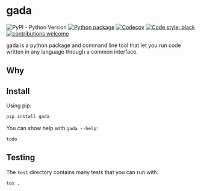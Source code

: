 # gada

![PyPI - Python Version](https://img.shields.io/pypi/pyversions/gada)
[![Python package](https://img.shields.io/github/workflow/status/gadalang/gada/Python%20package)](https://github.com/gadalang/gada/actions/workflows/python-package.yml)
[![Codecov](https://img.shields.io/codecov/c/gh/gadalang/gada?token=FDUD389KFM)](https://codecov.io/gh/gadalang/gada)
[![Code style: black](https://img.shields.io/badge/code%20style-black-000000.svg)](https://github.com/psf/black)
[![contributions welcome](https://img.shields.io/badge/contributions-welcome-brightgreen.svg?style=flat)](https://github.com/gadalang/gada/issues)

gada is a python package and command line tool that let you run code written in any language through a common interface.

## Why



## Install

Using pip:

```bash
pip install gada
```

You can show help with `gada --help`:

```
todo

```

## Testing

The `test` directory contains many tests that you can run with:

```python
tox .
```
